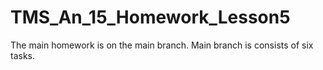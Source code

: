 # TMS_An_15_Homework_Lesson5
The main homework is on the main branch. Main branch is consists of six tasks.
